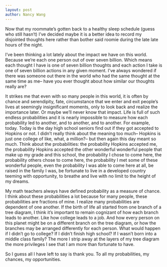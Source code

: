```yaml
---
layout: post
author: Nancy Wang
---
```

Now that my roommate’s gotten back to a healthy sleep schedule (guess who still
hasn’t) I’ve decided maybe it is a better idea to record my disjointed thoughts
here rather than bother said roomie during the late late hours of the night.

I’ve been thinking a lot lately about the impact we have on this world. Because
we’re each one person out of over seven billion. Which means each thought I
have is one of seven billion thoughts and each action I take is one of seven
billion actions in any given moment. I’ve always wondered if there was someone
out there in the world who had the same thought at the same time as me– have
you ever thought about how similar our thoughts really are?

It strikes me that even with so many people in this world, it is often by
chance and serendipity, fate, circumstance that we enter and exit people’s
lives at seemingly insignificant moments, only to look back and realize the
importance later. Or maybe we’ll never know that impact. Life is full of such
endless probabilities and it is nearly impossible to measure how each
probability led to another, and to another, and to another. For example, today.
Today is the day high school seniors find out if they got accepted to Hopkins
or not. I didn’t really think about the meaning too much– Hopkins is just one
college of like, what, a million?– but then again this day meant so much. Think
about the probabilities: the probability Hopkins accepted me, the probability
Hopkins accepted the other wonderful wonderful people that make up my grade and
this school, the probability I chose to come here, the probability others chose
to come here, the probability I met some of these wonderful people, even the
probability I was able to come here at all, be raised in the family I was, be
fortunate to live in a developed country teeming with opportunity, to breathe
and live with no limit to the height of my dreams.

My math teachers always have defined probability as a measure of chance. I
think about these probabilities a lot because for many people, these
probabilities are fractions of mine. I realize many probabilities are dependent
of one another. If the birth of life all started from one branch of a tree
diagram, I think it’s important to remain cognizant of how each branch leads to
another. Like how college leads to a job. And how every person on this planet
might be on a different branch on the tree diagram, or how the branches may be
arranged differently for each person. What would happen if I didn’t go to
college? If I didn’t finish high school? If I wasn’t born into a middle class
family? The more I strip away at the layers of my tree diagram the more
privileges I see that I am more than fortunate to have.

So I guess all I have left to say is thank you. To all my probabilities, my
chances, my opportunities.